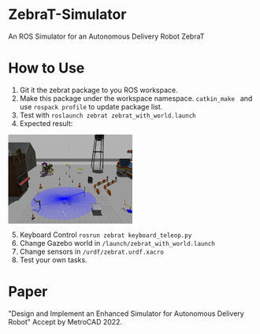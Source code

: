 # ZebraT-Simulator
An ROS Simulator for an Autonomous Delivery Robot ZebraT

# How to Use
1. Git it the zebrat package to you ROS workspace.
2. Make this package under the workspace namespace.
`catkin_make ` and use `rospack profile` to update package list.
3. Test with `roslaunch zebrat zebrat_with_world.launch`
4. Expected result:
 <img src="./zsim.png" width = "50%" height = "50%" alt="Simulation" align=center />

5. Keyboard Control `rosrun zebrat keyboard_teleop.py`
6. Change Gazebo world in `/launch/zebrat_with_world.launch`
7. Change sensors in `/urdf/zebrat.urdf.xacro`
8. Test your own tasks.

# Paper
"Design and Implement an Enhanced Simulator for Autonomous Delivery Robot"
Accept by MetroCAD 2022.
